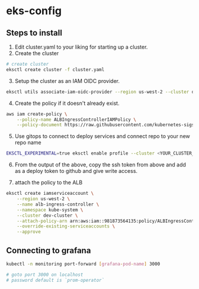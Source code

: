 # eks-config

## Steps to install

1. Edit cluster.yaml to your liking for starting up a cluster.
2. Create the cluster
```sh
# create cluster
eksctl create cluster -f cluster.yaml
```
3. Setup the cluster as an IAM OIDC provider.
```sh
eksctl utils associate-iam-oidc-provider --region us-west-2 --cluster dev-cluster --approve
```
4. Create the policy if it doesn't already exist.
```sh
aws iam create-policy \
    --policy-name ALBIngressControllerIAMPolicy \
    --policy-document https://raw.githubusercontent.com/kubernetes-sigs/aws-alb-ingress-controller/v1.1.4/docs/examples/iam-policy.json
```
5. Use gitops to connect to deploy services and connect repo to your new repo name
```sh
EKSCTL_EXPERIMENTAL=true eksctl enable profile --cluster <YOUR_CLUSTER_NAME> --region <REGION> --git-url git@github.com:bdbmammoth/eks-config --git-email <YOUR_EMAIL> git@github.com:<YOUR_ORG>/<NEW_REPO>
```
6. From the output of the above, copy the ssh token from above and add as a deploy token to github and give write access.

7. attach the policy to the ALB
```sh
eksctl create iamserviceaccount \
    --region us-west-2 \
    --name alb-ingress-controller \
    --namespace kube-system \
    --cluster dev-cluster \
    --attach-policy-arn arn:aws:iam::981873564135:policy/ALBIngressControllerIAMPolicy \
    --override-existing-serviceaccounts \
    --approve
```

## Connecting to grafana
```sh
kubectl -n monitoring port-forward [grafana-pod-name] 3000

# goto port 3000 on localhost
# password default is `prom-operator`
```